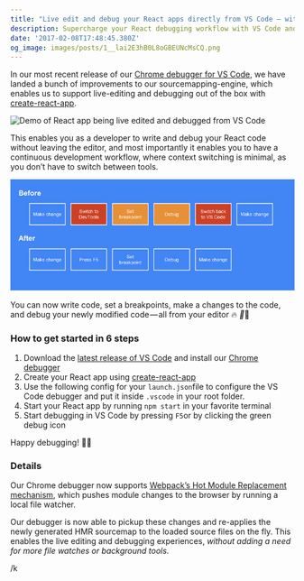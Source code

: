 ```yaml
---
title: "Live edit and debug your React apps directly from VS Code — without leaving the editor \U0001F525 \U0001F389\U0001F388"
description: Supercharge your React debugging workflow with VS Code and Chrome debugging
date: '2017-02-08T17:48:45.380Z'
og_image: images/posts/1__lai2E3hB0L8oGBEUNcMsCQ.png
---
```


In our most recent release of our [Chrome debugger for VS Code](https://marketplace.visualstudio.com/items?itemName=msjsdiag.debugger-for-chrome), we have landed a bunch of improvements to our sourcemapping-engine, which enables us to support live-editing and debugging out of the box with [create-react-app](https://github.com/facebookincubator/create-react-app).

![Demo of React app being live edited and debugged from VS Code](/static/images/posts/1__74lkRfxrsJlxEWXCwSOF__Q.gif)

This enables you as a developer to write and debug your React code without leaving the editor, and most importantly it enables you to have a continuous development workflow, where context switching is minimal, as you don’t have to switch between tools.

![](/static/images/posts/1__lai2E3hB0L8oGBEUNcMsCQ.png)

You can now write code, set a breakpoints, make a changes to the code, and debug your newly modified code — all from your editor 🔥 _🎉_🎈

### How to get started in 6 steps

1.  Download the [latest release of VS Code](http://code.visualstudio.com/Download) and install our [Chrome debugger](https://marketplace.visualstudio.com/items?itemName=msjsdiag.debugger-for-chrome)
2.  Create your React app using [create-react-app](https://github.com/facebookincubator/create-react-app)
3.  Use the following config for your `launch.json`file to configure the VS Code debugger and put it inside `.vscode` in your root folder.
4. Start your React app by running `npm start` in your favorite terminal
5. Start debugging in VS Code by pressing `F5`or by clicking the green debug icon

Happy debugging! 🎉🎈

### Details

Our Chrome debugger now supports [Webpack’s Hot Module Replacement mechanism](https://webpack.github.io/docs/hot-module-replacement.html), which pushes module changes to the browser by running a local file watcher.

Our debugger is now able to pickup these changes and re-applies the newly generated HMR sourcemap to the loaded source files on the fly. This enables the live editing and debugging experiences, _without adding a need for more file watches or background tools._

/k